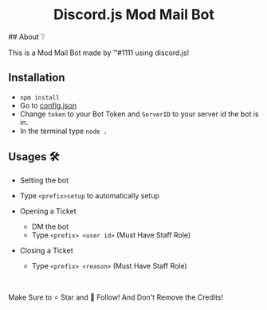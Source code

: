 <div align="center">
  <p>
    <h1>Discord.js Mod Mail Bot</h1>
  </p>
</div>
## About ❔

This is a Mod Mail Bot made by </Killerclaws1>™#1111 using discord.js!


## Installation 

- `npm install` 
- Go to [config.json](config.json)
- Change `token` to your Bot Token and `ServerID` to your server id the bot is in.
- In the terminal type `node .`

## Usages 🛠

- Setting the bot
 - Type `<prefix>setup` to automatically setup

- Opening a Ticket
  - DM the bot
  - Type `<prefix> <user id>` (Must Have Staff Role) 

- Closing a Ticket
  - Type `<prefix> <reason>` (Must Have Staff Role)


<div align="center">
  <br />
</div>



Make Sure to ⭐ Star and 💎 Follow! 
And Don't Remove the Credits!
